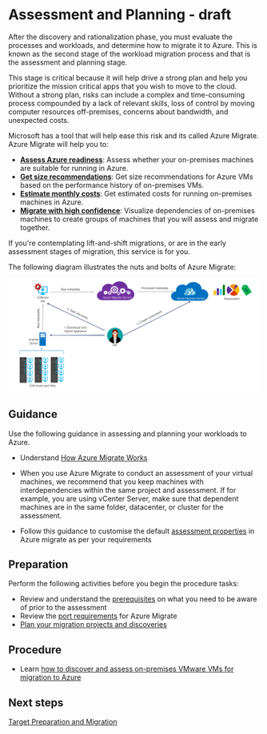 # Assessment and Planning - draft

After the discovery and rationalization phase, you must evaluate the processes and workloads, and determine how to migrate it to Azure. This is known as the second stage of the workload migration process and that is the assessment and planning stage.

This stage is critical because it will help drive a strong plan and help you prioritize the mission critical apps that you wish to move to the cloud. Without a strong plan, risks can include a complex and time-consuming process compounded by a lack of relevant skills, loss of control by moving computer resources off-premises, concerns about bandwidth, and unexpected costs. 

Microsoft has a tool that will help ease this risk and its called Azure Migrate. Azure Migrate will help you to:

  - [**Assess Azure readiness**](https://docs.microsoft.com/en-us/azure/migrate/concepts-assessment-calculation#azure-suitability-analysis): Assess whether your on-premises machines are suitable for running in Azure.
  - [**Get size recommendations**](https://docs.microsoft.com/en-us/azure/migrate/concepts-assessment-calculation#sizing): Get size recommendations for Azure VMs based on the performance history of on-premises VMs.
  - [**Estimate monthly costs**](https://docs.microsoft.com/en-us/azure/migrate/concepts-assessment-calculation#monthly-cost-estimation): Get estimated costs for running on-premises machines in Azure.
  - [**Migrate with high confidence**](https://docs.microsoft.com/en-us/azure/migrate/concepts-assessment-calculation#confidence-rating): Visualize dependencies of on-premises machines to create groups of machines that you will assess and migrate together.

If you're contemplating lift-and-shift migrations, or are in the early assessment stages of migration, this service is for you.

The following diagram illustrates the nuts and bolts of Azure Migrate:

![azuremigrate](https://github.com/alvarovitta/Workload-Migration/blob/master/_images/AzureMigrate.PNG)


## Guidance
Use the following guidance in assessing and planning your workloads to Azure.


- Understand [How Azure Migrate Works](https://docs.microsoft.com/en-us/azure/migrate/migrate-overview#how-does-azure-migrate-work)

- When you use Azure Migrate to conduct an assessment of your virtual machines, we recommend that you keep machines with interdependencies within the same project and assessment. If for example, you are using vCenter Server, make sure that dependent machines are in the same folder, datacenter, or cluster for the assessment. 

- Follow this guidance to customise the default [assessment properties](https://docs.microsoft.com/en-us/azure/migrate/how-to-modify-assessment#edit-assessment-properties) in Azure migrate as per your requirements




## Preparation

Perform the following activities before you begin the procedure tasks: 

- Review and understand the [prerequisites](https://docs.microsoft.com/en-us/azure/migrate/how-to-scale-assessment#prerequisites) on what you need to be aware of prior to the assessment
- Review the [port requirements](https://docs.microsoft.com/en-us/azure/migrate/migrate-overview#what-are-the-port-requirements) for Azure Migrate
- [Plan your migration projects and discoveries](https://docs.microsoft.com/en-us/azure/migrate/how-to-scale-assessment#plan-your-migration-projects-and-discoveries)


## Procedure 

- Learn [how to discover and assess on-premises VMware VMs for migration to Azure](https://docs.microsoft.com/en-us/azure/migrate/tutorial-assessment-vmware)


## Next steps

[Target Preparation and Migration](3.0-Target-Preparation-and-Migration.md)

